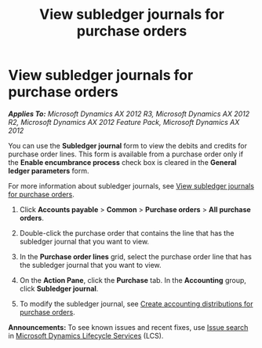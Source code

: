 ﻿---
title: View subledger journals for purchase orders
TOCTitle: View subledger journals for purchase orders
ms:assetid: e0d0f150-71b4-4216-9fad-c1182d954476
ms:mtpsurl: https://technet.microsoft.com/en-us/library/Hh500180(v=AX.60)
ms:contentKeyID: 37820243
ms.date: 04/18/2014
mtps_version: v=AX.60
---

# View subledger journals for purchase orders 


_**Applies To:** Microsoft Dynamics AX 2012 R3, Microsoft Dynamics AX 2012 R2, Microsoft Dynamics AX 2012 Feature Pack, Microsoft Dynamics AX 2012_

You can use the **Subledger journal** form to view the debits and credits for purchase order lines. This form is available from a purchase order only if the **Enable encumbrance process** check box is cleared in the **General ledger parameters** form.

For more information about subledger journals, see [View subledger journals for purchase orders](view-subledger-journals-for-purchase-orders.md).

1.  Click **Accounts payable** \> **Common** \> **Purchase orders** \> **All purchase orders**.

2.  Double-click the purchase order that contains the line that has the subledger journal that you want to view.

3.  In the **Purchase order lines** grid, select the purchase order line that has the subledger journal that you want to view.

4.  On the **Action Pane**, click the **Purchase** tab. In the **Accounting** group, click **Subledger journal**.

5.  To modify the subledger journal, see [Create accounting distributions for purchase orders](create-accounting-distributions-for-purchase-orders.md).

  
**Announcements:** To see known issues and recent fixes, use [Issue search](http://go.microsoft.com/fwlink/?linkid=389258) in [Microsoft Dynamics Lifecycle Services](http://go.microsoft.com/fwlink/?linkid=306505) (LCS).

